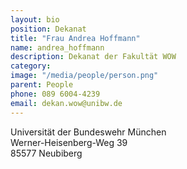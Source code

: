 ```yaml
---
layout: bio
position: Dekanat
title: "Frau Andrea Hoffmann"
name: andrea_hoffmann
description: Dekanat der Fakultät WOW
category: 
image: "/media/people/person.png"
parent: People
phone: 089 6004-4239
email: dekan.wow@unibw.de
---
```


Universität der Bundeswehr München<br>
Werner-Heisenberg-Weg 39<br>
85577 Neubiberg
